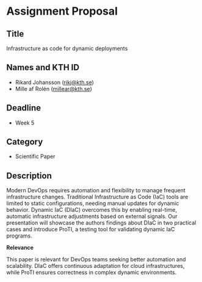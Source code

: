 # Assignment Proposal

## Title

Infrastructure as code for dynamic deployments

## Names and KTH ID

  - Rikard Johansson (rikj@kth.se)
  - Mille af Rolén (millear@kth.se)

## Deadline

- Week 5

## Category

- Scientific Paper

## Description
Modern DevOps requires automation and flexibility to manage frequent infrastructure changes. Traditional Infrastructure as Code (IaC) tools are limited to static configurations, needing manual updates for dynamic behavior. Dynamic IaC (DIaC) overcomes this by enabling real-time, automatic infrastructure adjustments based on external signals. Our presentation will showcase the authors findings about DIaC in two practical cases and introduce ProTI, a testing tool for validating dynamic IaC programs.


**Relevance**

This paper is relevant for DevOps teams seeking better automation and scalability. DIaC offers continuous adaptation for cloud infrastructures, while ProTI ensures correctness in complex dynamic environments.
